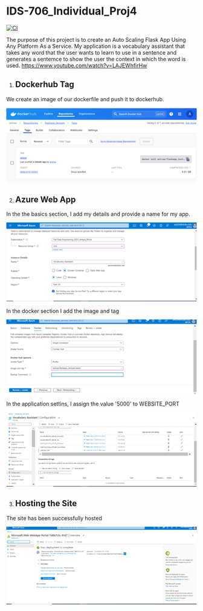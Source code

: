 # IDS-706_Individual_Proj4

[![CI](https://github.com/Antara999333/IDS-706_Proj1/actions/workflows/cicd.yml/badge.svg)](https://github.com/Antara999333/IDS-706_Proj1/actions/workflows/cicd.yml)



The purpose of this project is to create an Auto Scaling Flask App Using Any Platform As a Service. 
My application is a vocabulary assistant that takes any word that the user wants to learn to use in a sentence and generates a sentemce to show the user the context in which the word is used. 
https://www.youtube.com/watch?v=LAJEWhfirHw
1) ## Dockerhub Tag

We create an image of our dockerfile and push it to dockerhub.

![Alt Text](tag_pic.png)


2) ## Azure Web App


In the the basics section, I add my details and provide a name for my app.


![Alt Text](AZURE2.jpg.png)

In the docker section I add the image and tag


![Alt Text](AZURE1.JPG.png)



In the application settins, I assign the value '5000' to WEBSITE_PORT


![Alt Text](AZURE4.jpg.png)

3) ## Hosting the Site
The site has been successfully hosted


![Alt Text](AZURE3.jpg.png)



